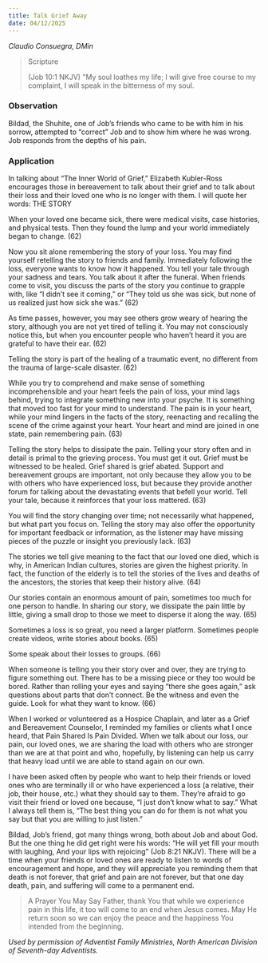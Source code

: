 ```yaml
---
title: Talk Grief Away
date: 04/12/2025
---
```


_Claudio Consuegra, DMin_

> <p>Scripture</p>
> (Job 10:1 NKJV) "My soul loathes my life; I will give free course to my complaint, I will speak in the bitterness of my soul.

### Observation

Bildad, the Shuhite, one of Job’s friends who came to be with him in his sorrow, attempted to “correct” Job and to show him where he was wrong. Job responds from the depths of his pain.

### Application

In talking about “The Inner World of Grief,” Elizabeth Kubler-Ross encourages those in bereavement to talk about their grief and to talk about their loss and their loved one who is no longer with them. I will quote her words: THE STORY

When your loved one became sick, there were medical visits, case histories, and physical tests. Then they found the lump and your world immediately began to change. (62)

Now you sit alone remembering the story of your loss. You may find yourself retelling the story to friends and family. Immediately following the loss, everyone wants to know how it happened. You tell your tale through your sadness and tears. You talk about it after the funeral. When friends come to visit, you discuss the parts of the story you continue to grapple with, like “I didn’t see it coming,” or “They told us she was sick, but none of us realized just how sick she was.” (62)

As time passes, however, you may see others grow weary of hearing the story, although you are not yet tired of telling it. You may not consciously notice this, but when you encounter people who haven’t heard it you are grateful to have their ear. (62)

Telling the story is part of the healing of a traumatic event, no different from the trauma of large-scale disaster. (62)

While you try to comprehend and make sense of something incomprehensible and your heart feels the pain of loss, your mind lags behind, trying to integrate something new into your psyche. It is something that moved too fast for your mind to understand. The pain is in your heart, while your mind lingers in the facts of the story, reenacting and recalling the scene of the crime against your heart. Your heart and mind are joined in one state, pain remembering pain. (63)

Telling the story helps to dissipate the pain. Telling your story often and in detail is primal to the grieving process. You must get it out. Grief must be witnessed to be healed. Grief shared is grief abated. Support and bereavement groups are important, not only because they allow you to be with others who have experienced loss, but because they provide another forum for talking about the devastating events that befell your world. Tell your tale, because it reinforces that your loss mattered. (63)

You will find the story changing over time; not necessarily what happened, but what part you focus on. Telling the story may also offer the opportunity for important feedback or information, as the listener may have missing pieces of the puzzle or insight you previously lack. (63)

The stories we tell give meaning to the fact that our loved one died, which is why, in American Indian cultures, stories are given the highest priority. In fact, the function of the elderly is to tell the stories of the lives and deaths of the ancestors, the stories that keep their history alive. (64)

Our stories contain an enormous amount of pain, sometimes too much for one person to handle. In sharing our story, we dissipate the pain little by little, giving a small drop to those we meet to disperse it along the way. (65)

Sometimes a loss is so great, you need a larger platform. Sometimes people create videos, write stories about books. (65)

Some speak about their losses to groups. (66)

When someone is telling you their story over and over, they are trying to figure something out. There has to be a missing piece or they too would be bored. Rather than rolling your eyes and saying “there she goes again,” ask questions about parts that don’t connect. Be the witness and even the guide. Look for what they want to know. (66)

When I worked or volunteered as a Hospice Chaplain, and later as a Grief and Bereavement Counselor, I reminded my families or clients what I once heard, that Pain Shared Is Pain Divided. When we talk about our loss, our pain, our loved ones, we are sharing the load with others who are stronger than we are at that point and who, hopefully, by listening can help us carry that heavy load until we are able to stand again on our own.

I have been asked often by people who want to help their friends or loved ones who are terminally ill or who have experienced a loss (a relative, their job, their house, etc.) what they should say to them. They’re afraid to go visit their friend or loved one because, “I just don’t know what to say.” What I always tell them is, “The best thing you can do for them is not what you say but that you are willing to just listen.”

Bildad, Job’s friend, got many things wrong, both about Job and about God. But the one thing he did get right were his words: “He will yet fill your mouth with laughing, And your lips with rejoicing” (Job 8:21 NKJV). There will be a time when your friends or loved ones are ready to listen to words of encouragement and hope, and they will appreciate you reminding them that death is not forever, that grief and pain are not forever, but that one day death, pain, and suffering will come to a permanent end.

> <callout>A Prayer You May Say</callout>
> Father, thank You that while we experience pain in this life, it too will come to an end when Jesus comes. May He return soon so we can enjoy the peace and the happiness You intended from the beginning.

_Used by permission of Adventist Family Ministries, North American Division of Seventh-day Adventists._